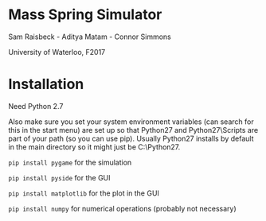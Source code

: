 # Mass Spring Simulator
Sam Raisbeck - Aditya Matam - Connor Simmons

University of Waterloo, F2017

# Installation
Need Python 2.7

Also make sure you set your system environment variables (can search for this in
the start menu) are set up so that Python27 and Python27\Scripts are part of your
path (so you can use pip). Usually Python27 installs by default in the main directory
so it might just be C:\Python27.

`pip install pygame` for the simulation

`pip install pyside` for the GUI

`pip install matplotlib` for the plot in the GUI

`pip install numpy` for numerical operations (probably not necessary)

